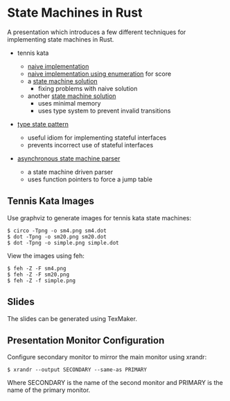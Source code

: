 # State Machines in Rust

A presentation which introduces a few different techniques for implementing state machines in Rust.

- tennis kata
    - [naive implementation](src/bin/tennis_naive.rs)
    - [naive implementation using enumeration](src/bin/tennis_naive_enum.rs) for score
    - a [state machine solution](src/bin/tennis_sm4.rs)
        - fixing problems with naive solution
    - another [state machine solution](src/bin/tennis_sm20.rs)
        - uses minimal memory
        - uses type system to prevent invalid transitions

- [type state pattern](src/bin/type_state_pattern.rs)
    - useful idiom for implementing stateful interfaces
    - prevents incorrect use of stateful interfaces

- [asynchronous state machine parser](src/bin/asm_parser.rs)
    - a state machine driven parser
    - uses function pointers to force a jump table

## Tennis Kata Images

Use graphviz to generate images for tennis kata state machines:

    $ circo -Tpng -o sm4.png sm4.dot
    $ dot -Tpng -o sm20.png sm20.dot
    $ dot -Tpng -o simple.png simple.dot

View the images using feh:

    $ feh -Z -F sm4.png
    $ feh -Z -F sm20.png
    $ feh -Z -f simple.png

## Slides

The slides can be generated using TexMaker.

## Presentation Monitor Configuration

Configure secondary monitor to mirror the main monitor using xrandr:

    $ xrandr --output SECONDARY --same-as PRIMARY

Where SECONDARY is the name of the second monitor and PRIMARY is the name of the primary monitor.
